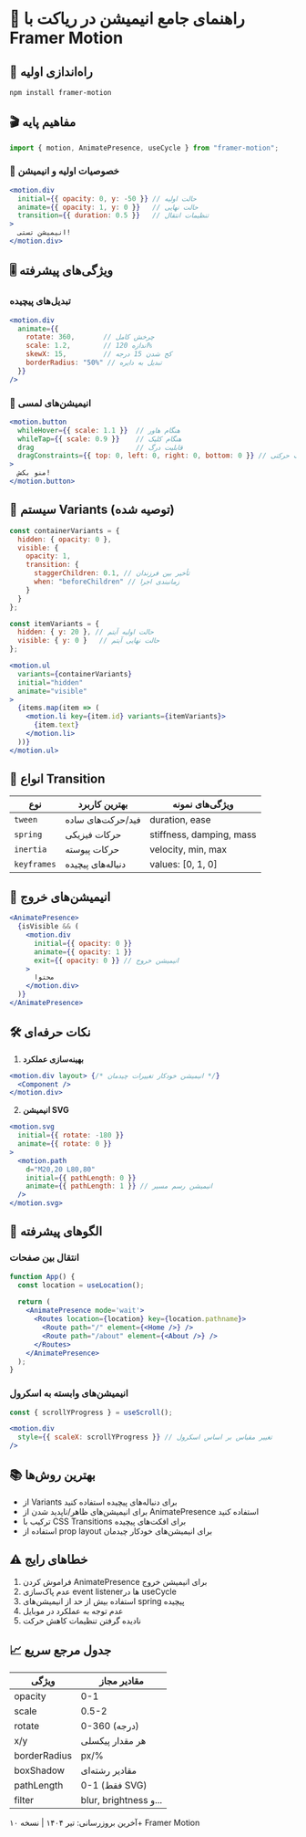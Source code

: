 # 📘 راهنمای جامع انیمیشن در ریاکت با Framer Motion

## 🔧 راه‌اندازی اولیه
```bash
npm install framer-motion
```

## 🎬 مفاهیم پایه
```jsx
import { motion, AnimatePresence, useCycle } from "framer-motion";
```

### 🏁 خصوصیات اولیه و انیمیشن
```jsx
<motion.div
  initial={{ opacity: 0, y: -50 }} // حالت اولیه
  animate={{ opacity: 1, y: 0 }}   // حالت نهایی
  transition={{ duration: 0.5 }}   // تنظیمات انتقال
>
  انیمیشن تستی!
</motion.div>
```

## 🎚️ ویژگی‌های پیشرفته
### تبدیل‌های پیچیده
```jsx
<motion.div
  animate={{
    rotate: 360,       // چرخش کامل
    scale: 1.2,        // اندازه 120%
    skewX: 15,         // کج شدن 15 درجه
    borderRadius: "50%" // تبدیل به دایره
  }}
/>
```

### 🤏 انیمیشن‌های لمسی
```jsx
<motion.button
  whileHover={{ scale: 1.1 }}  // هنگام هاور
  whileTap={{ scale: 0.9 }}    // هنگام کلیک
  drag                         // قابلیت درگ
  dragConstraints={{ top: 0, left: 0, right: 0, bottom: 0 }} // محدودیت حرکتی
>
  منو بکش!
</motion.button>
```

## 🧬 سیستم Variants (توصیه شده)
```jsx
const containerVariants = {
  hidden: { opacity: 0 },
  visible: { 
    opacity: 1,
    transition: {
      staggerChildren: 0.1, // تأخیر بین فرزندان
      when: "beforeChildren" // زمانبندی اجرا
    }
  }
};

const itemVariants = {
  hidden: { y: 20 }, // حالت اولیه آیتم
  visible: { y: 0 }   // حالت نهایی آیتم
};

<motion.ul
  variants={containerVariants}
  initial="hidden"
  animate="visible"
>
  {items.map(item => (
    <motion.li key={item.id} variants={itemVariants}>
      {item.text}
    </motion.li>
  ))}
</motion.ul>
```

## 🔄 انواع Transition
| نوع       | بهترین کاربرد       | ویژگی‌های نمونه              |
|-----------|--------------------|-----------------------------|
| `tween`   | فید/حرکت‌های ساده   | duration, ease              |
| `spring`  | حرکات فیزیکی       | stiffness, damping, mass    |
| `inertia` | حرکات پیوسته       | velocity, min, max          |
| `keyframes`| دنباله‌های پیچیده | values: [0, 1, 0]          |

## 🚪 انیمیشن‌های خروج
```jsx
<AnimatePresence>
  {isVisible && (
    <motion.div
      initial={{ opacity: 0 }}
      animate={{ opacity: 1 }}
      exit={{ opacity: 0 }} // انیمیشن خروج
    >
      محتوا
    </motion.div>
  )}
</AnimatePresence>
```

## 🛠️ نکات حرفه‌ای
1. **بهینه‌سازی عملکرد**
```jsx
<motion.div layout> {/* انیمیشن خودکار تغییرات چیدمان */}
  <Component />
</motion.div>
```

2. **انیمیشن SVG**
```jsx
<motion.svg
  initial={{ rotate: -180 }}
  animate={{ rotate: 0 }}
>
  <motion.path
    d="M20,20 L80,80"
    initial={{ pathLength: 0 }}
    animate={{ pathLength: 1 }} // انیمیشن رسم مسیر
  />
</motion.svg>
```

## 🚀 الگوهای پیشرفته
### انتقال بین صفحات
```jsx
function App() {
  const location = useLocation();
  
  return (
    <AnimatePresence mode='wait'>
      <Routes location={location} key={location.pathname}>
        <Route path="/" element={<Home />} />
        <Route path="/about" element={<About />} />
      </Routes>
    </AnimatePresence>
  );
}
```

### انیمیشن‌های وابسته به اسکرول
```jsx
const { scrollYProgress } = useScroll();

<motion.div
  style={{ scaleX: scrollYProgress }} // تغییر مقیاس بر اساس اسکرول
/>
```

## 📚 بهترین روش‌ها
- از Variants برای دنباله‌های پیچیده استفاده کنید
- برای انیمیشن‌های ظاهر/ناپدید شدن از AnimatePresence استفاده کنید
- ترکیب با CSS Transitions برای افکت‌های پیچیده
- استفاده از prop layout برای انیمیشن‌های خودکار چیدمان

## ⚠️ خطاهای رایج
1. فراموش کردن AnimatePresence برای انیمیشن خروج
2. عدم پاک‌سازی event listenerها در useCycle
3. استفاده بیش از حد از انیمیشن‌های spring پیچیده
4. عدم توجه به عملکرد در موبایل
5. نادیده گرفتن تنظیمات کاهش حرکت

## 📈 جدول مرجع سریع
| ویژگی          | مقادیر مجاز         |
|----------------|---------------------|
| opacity        | 0-1                 |
| scale          | 0.5-2               |
| rotate         | 0-360 (درجه)       |
| x/y            | هر مقدار پیکسلی    |
| borderRadius   | px/%                |
| boxShadow      | مقادیر رشته‌ای     |
| pathLength     | 0-1 (فقط SVG)      |
| filter         | blur, brightness و... |

آخرین بروزرسانی: تیر ۱۴۰۴ | نسخه ۱۰+ Framer Motion